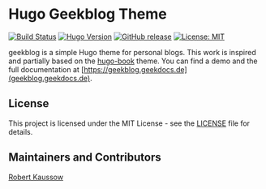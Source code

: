 # Hugo Geekblog Theme

[![Build Status](https://img.shields.io/drone/build/xoxys/hugo-geekblog?logo=drone)](https://cloud.drone.io/xoxys/hugo-geekblog)
[![Hugo Version](https://img.shields.io/badge/hugo-0.65-blue.svg)](https://gohugo.io)
[![GitHub release](https://img.shields.io/github/v/release/xoxys/hugo-geekblog)](https://github.com/xoxys/hugo-geekblog/releases/latest)
[![License: MIT](https://img.shields.io/github/license/xoxys/hugo-geekblog)](LICENSE)

geekblog is a simple Hugo theme for personal blogs. This work is inspired and partially based on the [hugo-book](https://github.com/alex-shpak/hugo-book) theme. You can find a demo and the full documentation at [https://geekblog.geekdocs.de](geekblog.geekdocs.de).

## License

This project is licensed under the MIT License - see the [LICENSE](LICENSE) file for details.

## Maintainers and Contributors

[Robert Kaussow](https://github.com/xoxys)
